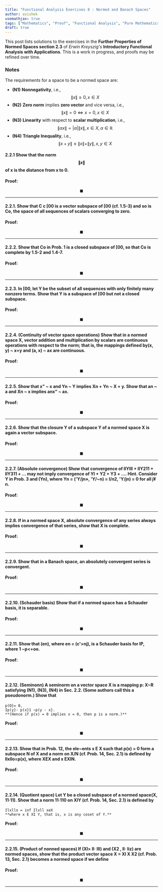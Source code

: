 ```yaml
---
title: "Functional Analysis Exercises 8 : Normed and Banach Spaces"
author: avishek
usemathjax: true
tags: ["Mathematics", "Proof", "Functional Analysis", "Pure Mathematics", "Kreyszig"]
draft: true
---
```


This post lists solutions to the exercises in the **Further Properties of Normed Spaces section 2.3** of *Erwin Kreyszig's* **Introductory Functional Analysis with Applications**. This is a work in progress, and proofs may be refined over time.

### Notes
The requirements for a space to be a normed space are:

- **(N1)** **Nonnegativity**, i.e., $$\|x\| \geq 0, x \in X$$
- **(N2)** **Zero norm** implies **zero vector** and vice versa, i.e., $$\|x\|=0 \Leftrightarrow x=0, x \in X$$
- **(N3)** **Linearity** with respect to **scalar multiplication**, i.e., $$\|\alpha x\|=\vert \alpha \vert \|x\|, x \in X, \alpha \in \mathbb{R}$$
- **(N4)** **Triangle Inequality**, i.e., $$\|x+y\| \leq \|x\| + \|y\|, x,y \in X$$

#### 2.2.1 Show that the norm $$\|x\|$$ of x is the distance from x to 0.
**Proof:**


$$\blacksquare$$

---

#### 2.2.1. Show that C c [00 is a vector subspace of [00 (cf. 1.5-3) and so is Co, the space of all sequences of scalars converging to zero.
**Proof:**


$$\blacksquare$$

---

#### 2.2.2. Show that Co in Prob. 1 is a closed subspace of [00, so that Co is complete by 1.5-2 and 1.4-7.
**Proof:**


$$\blacksquare$$

---

#### 2.2.3. In [00, let Y be the subset of all sequences with only finitely many nonzero terms. Show that Y is a subspace of [00 but not a closed subspace.
**Proof:**


$$\blacksquare$$

---

#### 2.2.4. (Continuity of vector space operations) Show that in a normed space X, vector addition and multiplication by scalars are continuous operations with respect to the norm; that is, the mappings defined by(x, y) ~ x+y and (a, x) ~ ax are continuous.
**Proof:**


$$\blacksquare$$

---

#### 2.2.5. Show that x" ~ x and Yn ~ Y implies Xn + Yn ~ X + y. Show that an ~ a and Xn ~ x implies anx" ~ ax.
**Proof:**


$$\blacksquare$$

---

#### 2.2.6. Show that the closure Y of a subspace Y of a normed space X is again a vector subspace. 
**Proof:**


$$\blacksquare$$

---

#### 2.2.7. (Absolute convergence) Show that convergence of IIYIII + IIY211 + IIY311 + ... may not imply convergence of YI + Y2 + Y3 + .... Hint. Consider Y in Prob. 3 and (Yn), where Yn = ('Y/jn», 'Y/~n) = l/n2, 'Y/jn) = 0 for all j¥ n.
**Proof:**


$$\blacksquare$$

---

#### 2.2.8. If in a normed space X, absolute convergence of any series always implies convergence of that series, show that X is complete.
**Proof:**


$$\blacksquare$$

---

#### 2.2.9. Show that in a Banach space, an absolutely convergent series is convergent.
**Proof:**


$$\blacksquare$$

---

#### 2.2.10. (Schauder basis) Show that if a normed space has a Schauder basis, it is separable.
**Proof:**


$$\blacksquare$$

---

#### 2.2.11. Show that (en), where en = (c'>nj), is a Schauder basis for IP, where 1 ~p<+oo.
**Proof:**


$$\blacksquare$$

---

#### 2.2.12. (Seminonn) A seminorm on a vector space X is a mapping p: X~R satisfying (N1), (N3), (N4) in Sec. 2.2. (Some authors call this a pseudonorm.) Show that
    p(O}= 0,  
    Ip(y}- p(x}1 ~p(y - x}.  
    **(Hence if p(x) = 0 implies x = 0, then p is a norm.)**
**Proof:**


$$\blacksquare$$

---

#### 2.2.13. Show that in Prob. 12, the ele~ents x E X such that p(x) = 0 form a subspace N of X and a norm on X/N (cf. Prob. 14, Sec. 2.1) is defined by Ilxllo=p(x), where XEX and x EXIN.
**Proof:**


$$\blacksquare$$

---

#### 2.2.14. (Quotient space) Let Y be a closed subspace of a normed space(X, 11·11). Show that a norm 11·110 on XIY (cf. Prob. 14, Sec. 2.1) is defined by  
    Ilxllo = inf Ilxll xeX  
    **where x E XI Y, that is, x is any coset of Y.**
**Proof:**


$$\blacksquare$$

---

#### 2.2.15. (Product of nonned spaces) If (Xl> II· III) and (X2 , II· liz) are normed spaces, show that the product vector space X = Xl X X2 (cf. Prob. 13, Sec. 2.1) becomes a normed space if we define
**Proof:**


$$\blacksquare$$

---
